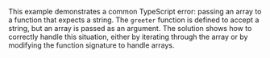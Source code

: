 This example demonstrates a common TypeScript error: passing an array to a function that expects a string.  The `greeter` function is defined to accept a string, but an array is passed as an argument.  The solution shows how to correctly handle this situation, either by iterating through the array or by modifying the function signature to handle arrays.